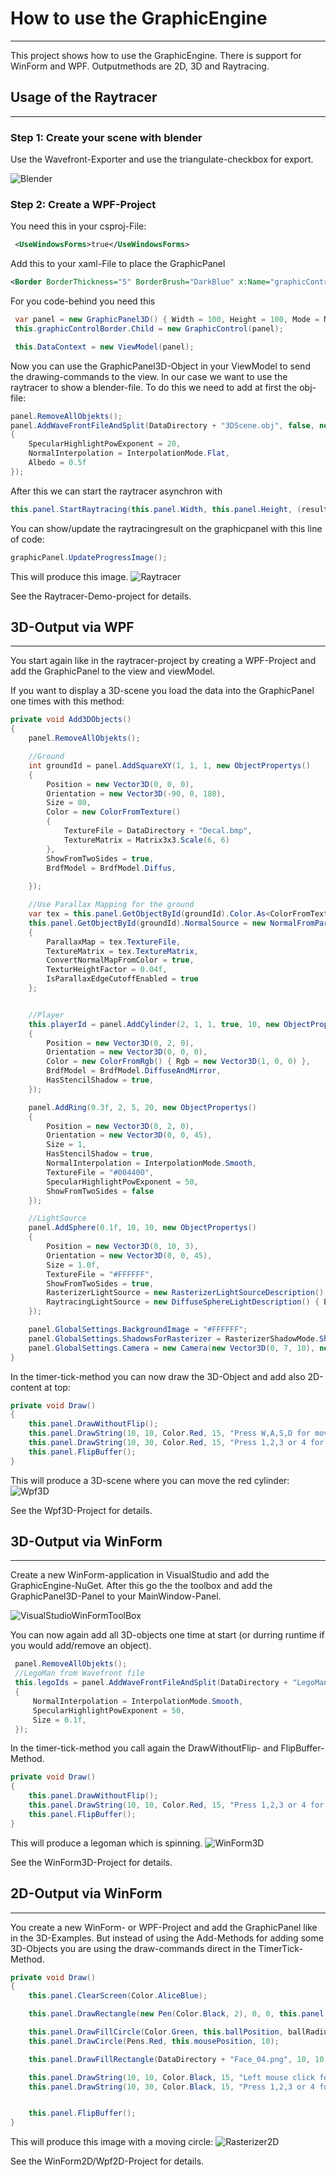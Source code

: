 # How to use the GraphicEngine
------------------------------
This project shows how to use the GraphicEngine. There is support for WinForm and WPF. Outputmethods are 2D, 3D and Raytracing. 

## Usage of the Raytracer
-------------------------
### Step 1: Create your scene with blender
Use the Wavefront-Exporter and use the triangulate-checkbox for export.

![Blender](./Images/Blender.JPG)

### Step 2: Create a WPF-Project

You need this in your csproj-File:

```xml
 <UseWindowsForms>true</UseWindowsForms>
```

Add this to your xaml-File to place the GraphicPanel

```xml
<Border BorderThickness="5" BorderBrush="DarkBlue" x:Name="graphicControlBorder"/>
```

For you code-behind you need this
```csharp
 var panel = new GraphicPanel3D() { Width = 100, Height = 100, Mode = Mode3D.OpenGL_Version_3_0 }; 
 this.graphicControlBorder.Child = new GraphicControl(panel);

 this.DataContext = new ViewModel(panel);
```

Now you can use the GraphicPanel3D-Object in your ViewModel to send the drawing-commands to the view. In our case we want to use the raytracer to show a blender-file. 
To do this we need to add at first the obj-file:

```csharp
panel.RemoveAllObjekts();
panel.AddWaveFrontFileAndSplit(DataDirectory + "3DScene.obj", false, new ObjectPropertys() 
{ 
    SpecularHighlightPowExponent = 20, 
    NormalInterpolation = InterpolationMode.Flat, 
    Albedo = 0.5f 
});
```

After this we can start the raytracer asynchron with 

```csharp
this.panel.StartRaytracing(this.panel.Width, this.panel.Height, (result) => {}, (error) => {});
```

You can show/update the raytracingresult on the graphicpanel with this line of code:

```csharp
graphicPanel.UpdateProgressImage();
```

This will produce this image.
![Raytracer](./Images/Raytracer.jpg)

See the Raytracer-Demo-project for details.


## 3D-Output via WPF
--------------------

You start again like in the raytracer-project by creating a WPF-Project and add the GraphicPanel to the view and viewModel.

If you want to display a 3D-scene you load the data into the GraphicPanel one times with this method:

```csharp
private void Add3DObjects()
{
    panel.RemoveAllObjekts();

    //Ground
    int groundId = panel.AddSquareXY(1, 1, 1, new ObjectPropertys() 
    { 
        Position = new Vector3D(0, 0, 0), 
        Orientation = new Vector3D(-90, 0, 180), 
        Size = 80, 
        Color = new ColorFromTexture() 
        { 
            TextureFile = DataDirectory + "Decal.bmp", 
            TextureMatrix = Matrix3x3.Scale(6, 6) 
        }, 
        ShowFromTwoSides = true, 
        BrdfModel = BrdfModel.Diffus, 
        
    });

    //Use Parallax Mapping for the ground
    var tex = this.panel.GetObjectById(groundId).Color.As<ColorFromTexture>();
    this.panel.GetObjectById(groundId).NormalSource = new NormalFromParallax() 
    { 
        ParallaxMap = tex.TextureFile, 
        TextureMatrix = tex.TextureMatrix, 
        ConvertNormalMapFromColor = true, 
        TexturHeightFactor = 0.04f, 
        IsParallaxEdgeCutoffEnabled = true 
    };


    //Player
    this.playerId = panel.AddCylinder(2, 1, 1, true, 10, new ObjectPropertys() 
    { 
        Position = new Vector3D(0, 2, 0), 
        Orientation = new Vector3D(0, 0, 0), 
        Color = new ColorFromRgb() { Rgb = new Vector3D(1, 0, 0) },
        BrdfModel = BrdfModel.DiffuseAndMirror,
        HasStencilShadow = true,
    });

    panel.AddRing(0.3f, 2, 5, 20, new ObjectPropertys() 
    { 
        Position = new Vector3D(0, 2, 0), 
        Orientation = new Vector3D(0, 0, 45), 
        Size = 1, 
        HasStencilShadow = true, 
        NormalInterpolation = InterpolationMode.Smooth, 
        TextureFile = "#004400", 
        SpecularHighlightPowExponent = 50, 
        ShowFromTwoSides = false 
    });

    //LightSource
    panel.AddSphere(0.1f, 10, 10, new ObjectPropertys() 
    {
        Position = new Vector3D(0, 10, 3),
        Orientation = new Vector3D(0, 0, 45),
        Size = 1.0f,
        TextureFile = "#FFFFFF",
        ShowFromTwoSides = true,
        RasterizerLightSource = new RasterizerLightSourceDescription() { SpotDirection = Vector3D.Normalize(new Vector3D(0, 30, 0) - new Vector3D(0, 75, 30)), SpotCutoff = 180.0f, SpotExponent = 1, ConstantAttenuation = 1.1f },
        RaytracingLightSource = new DiffuseSphereLightDescription() { Emission = 2200}
    });

    panel.GlobalSettings.BackgroundImage = "#FFFFFF";
    panel.GlobalSettings.ShadowsForRasterizer = RasterizerShadowMode.Shadowmap;
    panel.GlobalSettings.Camera = new Camera(new Vector3D(0, 7, 10), new Vector3D(0, -0.5f, -1), 45.0f);
}
```

In the timer-tick-method you can now draw the 3D-Object and add also 2D-content at top:

```csharp
private void Draw()
{
    this.panel.DrawWithoutFlip();
    this.panel.DrawString(10, 10, Color.Red, 15, "Press W,A,S,D for moving the cylinder");
    this.panel.DrawString(10, 30, Color.Red, 15, "Press 1,2,3 or 4 for switching mode. Current mode: " + this.panel.Mode);
    this.panel.FlipBuffer();
}
```

This will produce a 3D-scene where you can move the red cylinder:
![Wpf3D](./Images/Wpf3D.JPG)

See the Wpf3D-Project for details.


## 3D-Output via WinForm
------------------------
Create a new WinForm-application in VisualStudio and add the GraphicEngine-NuGet. After this go the the toolbox and add the GraphicPanel3D-Panel to your MainWindow-Panel.

![VisualStudioWinFormToolBox](./Images/VisualStudioWinFormToolBox.JPG)


You can now again add all 3D-objects one time at start (or durring runtime if you would add/remove an object).

```csharp
 panel.RemoveAllObjekts();
 //LegoMan from Wavefront file
 this.legoIds = panel.AddWaveFrontFileAndSplit(DataDirectory + "LegoMan.obj", false, new ObjectPropertys()
 {
     NormalInterpolation = InterpolationMode.Smooth,
     SpecularHighlightPowExponent = 50,
     Size = 0.1f,
 });
 ```
 
In the timer-tick-method you call again the DrawWithoutFlip- and FlipBuffer-Method.
 
```csharp
private void Draw()
{
    this.panel.DrawWithoutFlip();
    this.panel.DrawString(10, 10, Color.Red, 15, "Press 1,2,3 or 4 for switching mode. Current mode: " + this.panel.Mode);
    this.panel.FlipBuffer();
}
```

This will produce a legoman which is spinning.
![WinForm3D](./Images/WinForm3D.JPG)

See the WinForm3D-Project for details.

## 2D-Output via WinForm
------------------------
You create a new WinForm- or WPF-Project and add the GraphicPanel like in the 3D-Examples. But instead of using the Add-Methods for adding some 3D-Objects you are using the draw-commands direct in the 
TimerTick-Method.

```csharp
private void Draw()
{
    this.panel.ClearScreen(Color.AliceBlue);

    this.panel.DrawRectangle(new Pen(Color.Black, 2), 0, 0, this.panel.Width, this.panel.Height);

    this.panel.DrawFillCircle(Color.Green, this.ballPosition, ballRadius);
    this.panel.DrawCircle(Pens.Red, this.mousePosition, 10);

    this.panel.DrawFillRectangle(DataDirectory + "Face_04.png", 10, 10, 300, 200, true, Color.White);

    this.panel.DrawString(10, 10, Color.Black, 15, "Left mouse click for placing red circle");
    this.panel.DrawString(10, 30, Color.Black, 15, "Press 1,2,3 or 4 for switching mode. Current mode: " + this.panel.Mode);


    this.panel.FlipBuffer();
}
```

This will produce this image with a moving circle:
![Rasterizer2D](./Images/Rasterizer2D.JPG)

See the WinForm2D/Wpf2D-Project for details.

